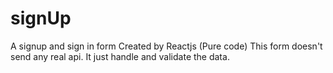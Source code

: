 # signUp
A signup and sign in form 
Created by Reactjs (Pure code)
This form doesn't send any real api. It just handle and validate the data.

